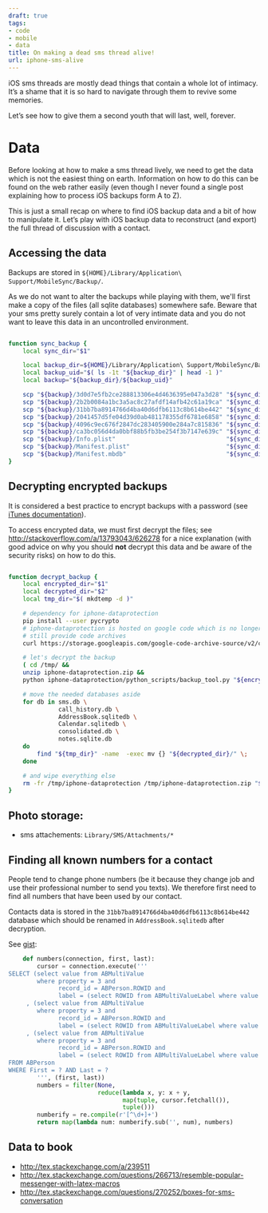 ```yaml
---
draft: true
tags:
- code
- mobile
- data
title: On making a dead sms thread alive!
url: iphone-sms-alive
---
```


iOS sms threads are mostly dead things that contain a whole lot of intimacy. It’s a shame that it
is so hard to navigate through them to revive some memories.

Let’s see how to give them a second youth that will last, well, forever.

# Data

Before looking at how to make a sms thread lively, we need to get the data which is not the easiest
thing on earth. Information on how to do this can be found on the web rather easily (even though
I never found a single post explaining how to process iOS backups form A to Z).

This is just a small recap on where to find iOS backup data and a bit of how to manipulate it.
Let’s play with iOS backup data to reconstruct (and export) the full thread of discussion with a
contact.


## Accessing the data

Backups are stored in `${HOME}/Library/Application\ Support/MobileSync/Backup/`.

As we do not want to alter the backups while playing with them, we'll first make a copy of the files
(all sqlite databases) somewhere safe. Beware that your sms pretty surely contain a lot of very
intimate data and you do not want to leave this data in an uncontrolled environment.


```bash

function sync_backup {
    local sync_dir="$1"

    local backup_dir=${HOME}/Library/Application\ Support/MobileSync/Backup/
    local backup_uid="$( ls -1t "${backup_dir}" | head -1 )"
    local backup="${backup_dir}/${backup_uid}"

    scp "${backup}/3d0d7e5fb2ce288813306e4d4636395e047a3d28" "${sync_dir}"  # sms
    scp "${backup}/2b2b0084a1bc3a5ac8c27afdf14afb42c61a19ca" "${sync_dir}"  # call history
    scp "${backup}/31bb7ba8914766d4ba40d6dfb6113c8b614be442" "${sync_dir}"  # contacts
    scp "${backup}/2041457d5fe04d39d0ab481178355df6781e6858" "${sync_dir}"  # calendar + reminders
    scp "${backup}/4096c9ec676f2847dc283405900e284a7c815836" "${sync_dir}"  # locations
    scp "${backup}/ca3bc056d4da0bbf88b5fb3be254f3b7147e639c" "${sync_dir}"  # notes
    scp "${backup}/Info.plist"                               "${sync_dir}"
    scp "${backup}/Manifest.plist"                           "${sync_dir}"
    scp "${backup}/Manifest.mbdb"                            "${sync_dir}"
}
```

## Decrypting encrypted backups

It is considered a best practice to encrypt backups with a password (see
[iTunes documentation](https://support.apple.com/en-us/HT205220)).

To access encrypted data, we must first decrypt the files; see
http://stackoverflow.com/a/13793043/626278 for a nice explanation (with good advice on why you should
**not** decrypt this data and be aware of the security risks) on how to do this.

```bash

function decrypt_backup {
    local encrypted_dir="$1"
    local decrypted_dir="$2"
    local tmp_dir="$( mkdtemp -d )"

    # dependency for iphone-dataprotection
    pip install --user pycrypto
    # iphone-dataprotection is hosted on google code which is no longer alive but
    # still provide code archives
    curl https://storage.googleapis.com/google-code-archive-source/v2/code.google.com/iphone-dataprotection/source-archive.zip -o /tmp/iphone-dataprotection.zip

    # let's decrypt the backup
    ( cd /tmp/ &&
    unzip iphone-dataprotection.zip &&
    python iphone-dataprotection/python_scripts/backup_tool.py "${encrypted_dir}" "${tmp_dir}" )

    # move the needed databases aside
    for db in sms.db \
              call_history.db \
              AddressBook.sqlitedb \
              Calendar.sqlitedb \
              consolidated.db \
              notes.sqlite.db
    do
        find "${tmp_dir}" -name  -exec mv {} "${decrypted_dir}/" \;
    done

    # and wipe everything else
    rm -fr /tmp/iphone-dataprotection /tmp/iphone-dataprotection.zip "${tmp_dir}"
}
```


## Photo storage:

* sms attachements: `Library/SMS/Attachments/*`

## Finding all known numbers for a contact

People tend to change phone numbers (be it because they change job and use their professional number
to send you texts). We therefore first need to find all numbers that have been used by our contact.

Contacts data is stored in the `31bb7ba8914766d4ba40d6dfb6113c8b614be442` database which should be
renamed in `AddressBook.sqlitedb` after decryption.

See [gist](https://gist.github.com/laacz/1180765):

```python
    def numbers(connection, first, last):
        cursor = connection.execute('''
SELECT (select value from ABMultiValue
        where property = 3 and
              record_id = ABPerson.ROWID and
              label = (select ROWID from ABMultiValueLabel where value = '_$!<Work>!$_')) as phone_work
     , (select value from ABMultiValue
        where property = 3 and
              record_id = ABPerson.ROWID and
              label = (select ROWID from ABMultiValueLabel where value = '_$!<Mobile>!$_')) as phone_mobile
     , (select value from ABMultiValue
        where property = 3 and
              record_id = ABPerson.ROWID and
              label = (select ROWID from ABMultiValueLabel where value = '_$!<Home>!$_')) as phone_home
FROM ABPerson
WHERE First = ? AND Last = ?
        ''', (first, last))
        numbers = filter(None,
                         reduce(lambda x, y: x + y,
                                map(tuple, cursor.fetchall()),
                                tuple()))
        numberify = re.compile(r'[^\d+]+')
        return map(lambda num: numberify.sub('', num), numbers)
```


## Data to book

* http://tex.stackexchange.com/a/239511
* http://tex.stackexchange.com/questions/266713/resemble-popular-messenger-with-latex-macros
* http://tex.stackexchange.com/questions/270252/boxes-for-sms-conversation
